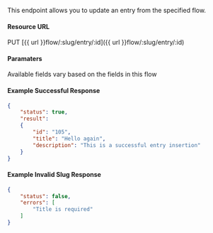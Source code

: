 <!--
@title Update an entry in a flow
@author Moltin Ltd
@description Updates an entry in the specified flow
@order 16.4

@sidebar 1
@family Flow Entry
@rate No
@auth Yes
@format JSON
@http PUT
@version beta
-->
This endpoint allows you to update an entry from the specified flow.

#### Resource URL
PUT [{{ url }}flow/:slug/entry/:id]({{ url }}flow/:slug/entry/:id)


#### Paramaters
Available fields vary based on the fields in this flow

<!--code-->
#### Example Successful Response
``` json
{
    "status": true,
    "result":
    {
        "id": "105",
        "title": "Hello again",
        "description": "This is a successful entry insertion"
    }
}

```


#### Example Invalid Slug Response
``` json
{
    "status": false,
    "errors": [
        "Title is required"
    ]
}
```
<!--/code-->